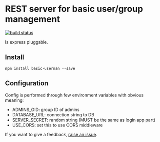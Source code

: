 
# REST server for basic user/group management

[![build status](https://api.travis-ci.org/vencax/node-basic-userman.svg)](https://travis-ci.org/vencax/node-basic-userman)

Is express pluggable.

## Install

	npm install basic-userman --save

## Configuration

Config is performed through few environment variables with obvious meaning:

- ADMINS_GID: group ID of admins
-	DATABASE_URL: connection string to DB
- SERVER_SECRET: random string (MUST be the same as login app part)
-	USE_CORS: set this to use CORS middleware

If you want to give a feedback, [raise an issue](https://github.com/vencax/node-basic-userman/issues).
